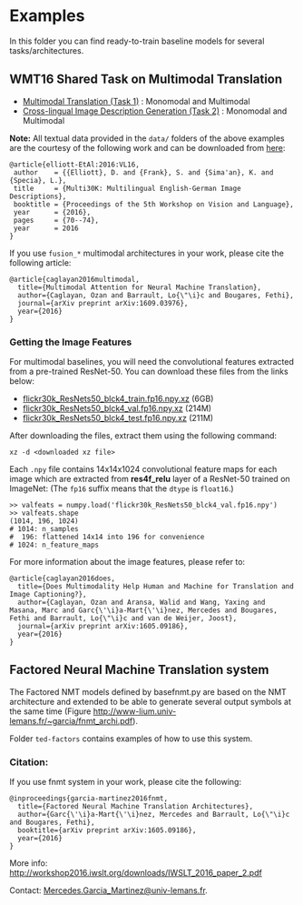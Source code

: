 # Examples

In this folder you can find ready-to-train baseline models for several tasks/architectures.

## WMT16 Shared Task on Multimodal Translation

 - [Multimodal Translation (Task 1)](wmt16-mmt-task1) : Monomodal and Multimodal
 - [Cross-lingual Image Description Generation (Task 2)](wmt16-mmt-task2) : Monomodal and Multimodal

**Note:** All textual data provided in the `data/` folders of the above examples are the courtesy of the following work
and can be downloaded from [here](http://www.statmt.org/wmt16/multimodal-task.html):

```
@article{elliott-EtAl:2016:VL16,
 author    = {{Elliott}, D. and {Frank}, S. and {Sima'an}, K. and {Specia}, L.},
 title     = {Multi30K: Multilingual English-German Image Descriptions},
 booktitle = {Proceedings of the 5th Workshop on Vision and Language},
 year      = {2016},
 pages     = {70--74},
 year      = 2016
}
```

If you use `fusion_*` multimodal architectures in your work, please cite the following
article:

```
@article{caglayan2016multimodal,
  title={Multimodal Attention for Neural Machine Translation},
  author={Caglayan, Ozan and Barrault, Lo{\"\i}c and Bougares, Fethi},
  journal={arXiv preprint arXiv:1609.03976},
  year={2016}
}
```

### Getting the Image Features

For multimodal baselines, you will need the convolutional features extracted
from a pre-trained ResNet-50. You can download these files from the links below:

 - [flickr30k_ResNets50_blck4_train.fp16.npy.xz](http://www-lium.univ-lemans.fr/sites/default/files/NMTPY/flickr30k_ResNets50_blck4_train.fp16.npy.xz) (6GB)
 - [flickr30k_ResNets50_blck4_val.fp16.npy.xz](http://www-lium.univ-lemans.fr/sites/default/files/NMTPY/flickr30k_ResNets50_blck4_val.fp16.npy.xz) (214M)
 - [flickr30k_ResNets50_blck4_test.fp16.npy.xz](http://www-lium.univ-lemans.fr/sites/default/files/NMTPY/flickr30k_ResNets50_blck4_test.fp16.npy.xz) (211M)

After downloading the files, extract them using the following command:

```
xz -d <downloaded xz file>
```

Each `.npy` file contains 14x14x1024 convolutional feature maps for each image
which are extracted from **res4f_relu** layer of a ResNet-50 trained on ImageNet:
(The `fp16` suffix means that the `dtype` is `float16`.)

```
>> valfeats = numpy.load('flickr30k_ResNets50_blck4_val.fp16.npy')
>> valfeats.shape
(1014, 196, 1024)
# 1014: n_samples
#  196: flattened 14x14 into 196 for convenience
# 1024: n_feature_maps
```

For more information about the image features, please refer to:

```
@article{caglayan2016does,
  title={Does Multimodality Help Human and Machine for Translation and Image Captioning?},
  author={Caglayan, Ozan and Aransa, Walid and Wang, Yaxing and Masana, Marc and Garc{\'\i}a-Mart{\'\i}nez, Mercedes and Bougares, Fethi and Barrault, Lo{\"\i}c and van de Weijer, Joost},
  journal={arXiv preprint arXiv:1605.09186},
  year={2016}
}
```

## Factored Neural Machine Translation system

The Factored NMT models defined by basefnmt.py are based on the NMT architecture and extended to be able to generate several output symbols at the same time (Figure http://www-lium.univ-lemans.fr/~garcia/fnmt_archi.pdf).

Folder `ted-factors` contains examples of how to use this system.

### Citation:

If you use fnmt system in your work, please cite the following:

```
@inproceedings{garcia-martinez2016fnmt,
  title={Factored Neural Machine Translation Architectures},
  author={Garc{\'\i}a-Mart{\'\i}nez, Mercedes and Barrault, Lo{\"\i}c and Bougares, Fethi},
  booktitle={arXiv preprint arXiv:1605.09186},
  year={2016}
}
```

More info: http://workshop2016.iwslt.org/downloads/IWSLT_2016_paper_2.pdf

Contact: Mercedes.Garcia_Martinez@univ-lemans.fr.

